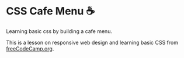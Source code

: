 # CSS Cafe Menu ☕
Learning basic css by building a cafe menu.

This is a lesson on responsive web design and learning basic CSS from [freeCodeCamp.org](https://www.freecodecamp.org/learn/2022/responsive-web-design/learn-basic-css-by-building-a-cafe-menu).
